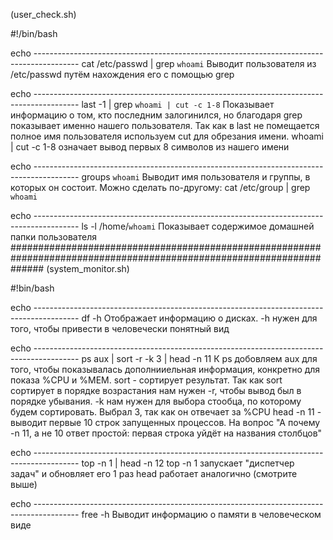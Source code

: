 (user_check.sh)

#!/bin/bash

echo -----------------------------------------------------------------------------------------
cat /etc/passwd | grep `whoami`
Выводит пользователя из /etc/passwd путём нахождения его с помощью grep

echo -----------------------------------------------------------------------------------------
last -1 | grep `whoami | cut -c 1-8`
Показывает информацию о том, кто последним залогинился, но благодаря grep показывает именно нашего пользователя. 
Так как в last не помещается полное имя пользователя используем cut для обрезания имени.
whoami | cut -c 1-8 означает вывод первых 8 символов из нашего имени

echo -----------------------------------------------------------------------------------------
groups `whoami`
Выводит имя пользователя и группы, в которых он состоит.
Можно сделать по-другому: cat /etc/group | grep `whoami`

echo -----------------------------------------------------------------------------------------
ls -l /home/`whoami`
Показывает содержимое домашней папки пользователя
######################################################################################################################
(system_monitor.sh)

#!bin/bash

echo -----------------------------------------------------------------------------------------
df -h
Отображает информацию о дисках. -h нужен для того, чтобы привести в человечески понятный вид

echo -----------------------------------------------------------------------------------------
ps aux | sort -r -k 3 | head -n 11
К ps добовляем aux для того, чтобы показывалась дополнииельная информация, конкретно для показа %CPU и %MEM.
sort - сортирует результат. Так как sort сортирует в порядке возрастания нам нужен -r, чтобы вывод был в порядке убывания.
-k нам нужен для выбора стообца, по которому будем сортировать. Выбрал 3, так как он отвечает за %CPU
head -n 11 - выводит первые 10 строк запущенных процессов. На вопрос "А почему -n 11, а не 10 ответ простой: первая строка уйдёт на названия столбцов"

echo -----------------------------------------------------------------------------------------
top -n 1 | head -n 12
top -n 1 запускает "диспетчер задач" и обновляет его 1 раз
head работает аналогично (смотрите выше)

echo -----------------------------------------------------------------------------------------
free -h
Выводит информацию о памяти в человеческом виде
